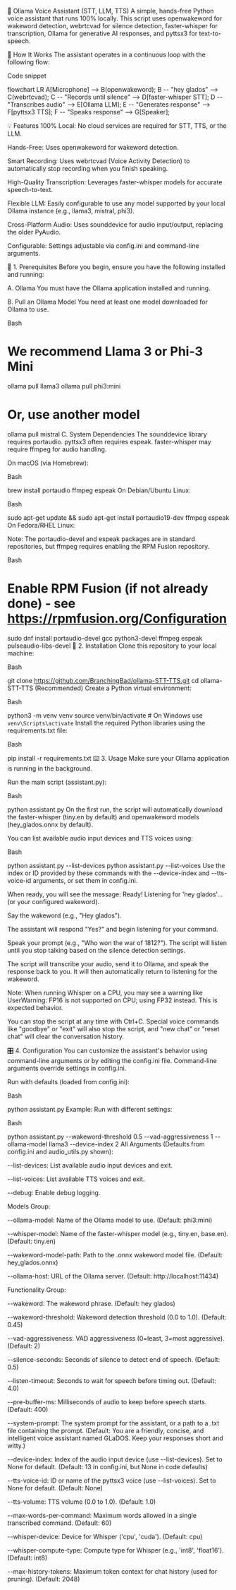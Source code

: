 🤖 Ollama Voice Assistant (STT, LLM, TTS)
A simple, hands-free Python voice assistant that runs 100% locally. This script uses openwakeword for wakeword detection, webrtcvad for silence detection, faster-whisper for transcription, Ollama for generative AI responses, and pyttsx3 for text-to-speech.

🧩 How It Works
The assistant operates in a continuous loop with the following flow:

Code snippet

flowchart LR
    A[Microphone] --> B(openwakeword);
    B -- "hey glados" --> C(webrtcvad);
    C -- "Records until silence" --> D[faster-whisper STT];
    D -- "Transcribes audio" --> E[Ollama LLM];
    E -- "Generates response" --> F[pyttsx3 TTS];
    F -- "Speaks response" --> G[Speaker];
    
💡 Features
100% Local: No cloud services are required for STT, TTS, or the LLM.

Hands-Free: Uses openwakeword for wakeword detection.

Smart Recording: Uses webrtcvad (Voice Activity Detection) to automatically stop recording when you finish speaking.

High-Quality Transcription: Leverages faster-whisper models for accurate speech-to-text.

Flexible LLM: Easily configurable to use any model supported by your local Ollama instance (e.g., llama3, mistral, phi3).

Cross-Platform Audio: Uses sounddevice for audio input/output, replacing the older PyAudio.

Configurable: Settings adjustable via config.ini and command-line arguments.

🔩 1. Prerequisites
Before you begin, ensure you have the following installed and running:

A. Ollama
You must have the Ollama application installed and running.

B. Pull an Ollama Model
You need at least one model downloaded for Ollama to use.

Bash

# We recommend Llama 3 or Phi-3 Mini
ollama pull llama3
ollama pull phi3:mini

# Or, use another model
ollama pull mistral
C. System Dependencies
The sounddevice library requires portaudio. pyttsx3 often requires espeak. faster-whisper may require ffmpeg for audio handling.

On macOS (via Homebrew):

Bash

brew install portaudio ffmpeg espeak
On Debian/Ubuntu Linux:

Bash

sudo apt-get update && sudo apt-get install portaudio19-dev ffmpeg espeak
On Fedora/RHEL Linux:

Note: The portaudio-devel and espeak packages are in standard repositories, but ffmpeg requires enabling the RPM Fusion repository.

Bash

# Enable RPM Fusion (if not already done) - see https://rpmfusion.org/Configuration
sudo dnf install portaudio-devel gcc python3-devel ffmpeg espeak pulseaudio-libs-devel
🔧 2. Installation
Clone this repository to your local machine:

Bash

git clone https://github.com/BranchingBad/ollama-STT-TTS.git
cd ollama-STT-TTS
(Recommended) Create a Python virtual environment:

Bash

python3 -m venv venv
source venv/bin/activate  # On Windows use `venv\Scripts\activate`
Install the required Python libraries using the requirements.txt file:

Bash

pip install -r requirements.txt
⌨️ 3. Usage
Make sure your Ollama application is running in the background.

Run the main script (assistant.py):

Bash

python assistant.py
On the first run, the script will automatically download the faster-whisper (tiny.en by default) and openwakeword models (hey_glados.onnx by default).

You can list available audio input devices and TTS voices using:

Bash

python assistant.py --list-devices
python assistant.py --list-voices
Use the index or ID provided by these commands with the --device-index and --tts-voice-id arguments, or set them in config.ini.

When ready, you will see the message: Ready! Listening for 'hey glados'... (or your configured wakeword).

Say the wakeword (e.g., "Hey glados").

The assistant will respond "Yes?" and begin listening for your command.

Speak your prompt (e.g., "Who won the war of 1812?"). The script will listen until you stop talking based on the silence detection settings.

The script will transcribe your audio, send it to Ollama, and speak the response back to you. It will then automatically return to listening for the wakeword.

Note: When running Whisper on a CPU, you may see a warning like UserWarning: FP16 is not supported on CPU; using FP32 instead. This is expected behavior.

You can stop the script at any time with Ctrl+C. Special voice commands like "goodbye" or "exit" will also stop the script, and "new chat" or "reset chat" will clear the conversation history.

🎛️ 4. Configuration
You can customize the assistant's behavior using command-line arguments or by editing the config.ini file. Command-line arguments override settings in config.ini.

Run with defaults (loaded from config.ini):

Bash

python assistant.py
Example: Run with different settings:

Bash

python assistant.py --wakeword-threshold 0.5 --vad-aggressiveness 1 --ollama-model llama3 --device-index 2
All Arguments (Defaults from config.ini and audio_utils.py shown):

--list-devices: List available audio input devices and exit.

--list-voices: List available TTS voices and exit.

--debug: Enable debug logging.

Models Group:

--ollama-model: Name of the Ollama model to use. (Default: phi3:mini)

--whisper-model: Name of the faster-whisper model (e.g., tiny.en, base.en). (Default: tiny.en)

--wakeword-model-path: Path to the .onnx wakeword model file. (Default: hey_glados.onnx)

--ollama-host: URL of the Ollama server. (Default: http://localhost:11434)

Functionality Group:

--wakeword: The wakeword phrase. (Default: hey glados)

--wakeword-threshold: Wakeword detection threshold (0.0 to 1.0). (Default: 0.45)

--vad-aggressiveness: VAD aggressiveness (0=least, 3=most aggressive). (Default: 2)

--silence-seconds: Seconds of silence to detect end of speech. (Default: 0.5)

--listen-timeout: Seconds to wait for speech before timing out. (Default: 4.0)

--pre-buffer-ms: Milliseconds of audio to keep before speech starts. (Default: 400)

--system-prompt: The system prompt for the assistant, or a path to a .txt file containing the prompt. (Default: You are a friendly, concise, and intelligent voice assistant named GLaDOS. Keep your responses short and witty.)

--device-index: Index of the audio input device (use --list-devices). Set to None for default. (Default: 13 in config.ini, but None in code defaults)

--tts-voice-id: ID or name of the pyttsx3 voice (use --list-voices). Set to None for default. (Default: None)

--tts-volume: TTS volume (0.0 to 1.0). (Default: 1.0)

--max-words-per-command: Maximum words allowed in a single transcribed command. (Default: 60)

--whisper-device: Device for Whisper ('cpu', 'cuda'). (Default: cpu)

--whisper-compute-type: Compute type for Whisper (e.g., 'int8', 'float16'). (Default: int8)

--max-history-tokens: Maximum token context for chat history (used for pruning). (Default: 2048)